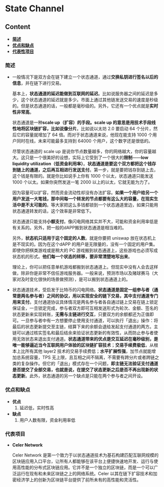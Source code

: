 # State Channel

## Content

- [**简述**](#简述)
- [**优点和缺点**](#优点和缺点)
- [**代表性项目**](#代表性项目)

### 简述

- 一般情况下是双方会在链下建立一个状态通道，通过**交换私钥进行签名以后的信息**，并在链下进行交易。

  基本上，**状态通道的延迟能做到互联网的延迟**。比如说服务器之间的延迟是多少，这个状态通道的延迟就是多少。市面上通过其他链发送交易的速度是秒级的。但是状态通道的话，一般都是毫秒级的。另外，它还有一个优点就是**实时性非常高**。

  状态通道是一种**scale up（扩容）**的手段。scale up 的意思是用技术手段线性地将区块链扩容，比如说像**分片**。比如说以太坊 2.0 要启动 64 个分片，然后它的容量就增加了 64 倍。而对于状态通道来说，他现在能支持 1000 个用户同时在线，未来可能最多支持到 64000 个用户，这个数字还是很低的。

  尽管状态通道的 scale up 是说你节点数量越多，你的网络越大，你的容量越大。这只是一个很美好的设想，实际上它受到了一个很大的**限制**——**low liquidity utilization（低资金利用率）**。**状态通道是要这个双方都把这个钱存到链上的通道，之后再互相进行发送支付**。第一步，就是要把钱存到链上去，这个钱是有限的。就是你比如说手上你有 1000 个以太，状态通道只能发送 1000 个以太。如果你突然发送一笔 2000 以上的以太，它就无能为力了。

  因为容量可以扩容，然而资金流动性却没有办法扩容。**如果一个用户给另一个用户发送一大笔钱，那中间每一个转发的节点都要有这么大的容量，在现实生活中是不太可能的**。等大家把这么多钱都锁到一个状态通道里边，如果只能用状态通道转发的话，这个效率是非常低下。

  状态通道只能支持**小额支付**。像闪电网络其实并不大，可能和资金利用率低是有关系的。另外，把一般的dAPP搬到状态通道是相当难的。

  另外，**状态机只适用于这个固定的人数**。就是你要把 uniswap 放在状态机上是不现实的。因为在这个dAPP 的用户是无限量的，没有一个固定的用户集。即使你把棋类游戏或是稍大的 PC 游戏搬到状态通道上，这些游戏也必须写成状态机的形式。**他们每一个状态的转移，要非常清楚地写出来**。

  理论上，你可以把任意单机游戏都搬到状态通道上。但现实中没有人会去这样做，除非你是非常不信任游戏服务器。一般来说，预测市场以及赌球赛马（大家对及时变化很快的场景做预测），是可以搬到状态通道上的。

- 状态通道技术，受启发于比特币的闪电网络。**状态通道是固定一组参与者（通常是两名参与者）之间的协议，用以实现安全的链下交易，其中支付通道专门用来支付**。支付通道协议具体情况是两名参与者各自通过链上交易在链上锁定保证金，一旦锁定完成，参与者双方即可互相发送形式为轮次、金额、签名的状态更新来实现转账，**无需与主链进行交互**，只要双方的余额都还为正值即可。一旦参与者中有一方想要停止使用支付通道，可以执行「退出」操作：将最后的状态更新提交至主链，结算下来的余额会退给发起支付通道的两方。主链可以通过核实签名和最后结余来验证状态更新的有效性，从而防止参与者使用无效状态来退出支付通道。**状态通道带来的优点是交互延迟在毫秒级别，是唯一能够逼近当今互联网用户体验的区块链扩容技术**；**交易手续费极低**，从根本上比所有其他 layer2 技术的交易手续费低；**水平扩展性强**，加节点就能增加总系统容量，TPS 无上限，且互相之间不隔离，不需要有跨分片或者跨链之类的复杂操作。但它的「退出」模式存在一个问题，**即主链无法验证支付通道是否提交了全部交易，也就是说，在提交了状态更新之后是否不再出现新的状态更新**。此外，状态通道的另一个缺点是只能在两个参与者之间开设。

### 优点和缺点

- **优点**
  1. 延迟低，实时性高
- **缺点**
  1. 用户人数有限，资金利用率低

### 代表项目

- **Celer Network**

  Celer Network 是第一个致力于以状态通道技术为基石构建匹配互联网规模的区块链应用入口平台，让所有人都能够在该平台上便捷快速地开发、运行与使用高性能的分布式区块链应用。它并不是一个独立的区块链，而是一个可以广泛运行在现有和未来区块链之上的网络系统。Celer 以其在链下扩容技术和加密经济学上的创新为区块链平台提供了前所未有的高性能和灵活性。
